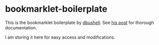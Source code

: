 bookmarklet-boilerplate
=======================

This is the bookmarklet boilerplate by [dbushell](/dbushell). See [his post](http://dbushell.com/2012/05/22/javascript-bookmarklets/) for thorough documentation.

I am storing it here for easy access and modifications.